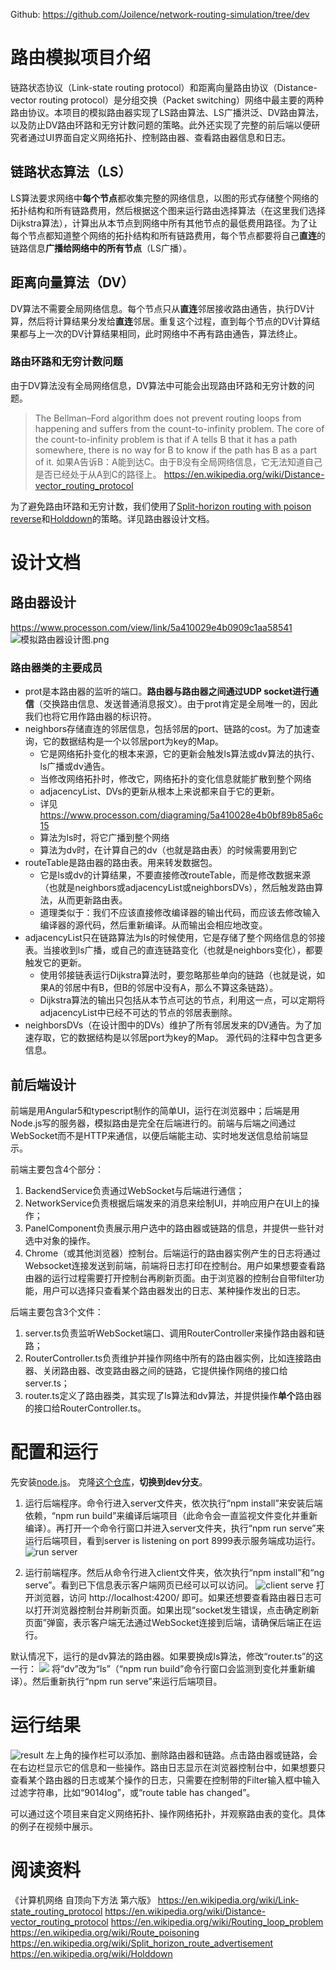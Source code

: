 Github: https://github.com/Joilence/network-routing-simulation/tree/dev
# 路由模拟项目介绍
链路状态协议（Link-state routing protocol）和距离向量路由协议（Distance-vector routing protocol）是分组交换（Packet switching）网络中最主要的两种路由协议。本项目的模拟路由器实现了LS路由算法、LS广播洪泛、DV路由算法，以及防止DV路由环路和无穷计数问题的策略。此外还实现了完整的前后端以便研究者通过UI界面自定义网络拓扑、控制路由器、查看路由器信息和日志。
## 链路状态算法（LS）
LS算法要求网络中**每个节点**都收集完整的网络信息，以图的形式存储整个网络的拓扑结构和所有链路费用，然后根据这个图来运行路由选择算法（在这里我们选择Dijkstra算法），计算出从本节点到网络中所有其他节点的最低费用路径。为了让每个节点都知道整个网络的拓扑结构和所有链路费用，每个节点都要将自己**直连**的链路信息**广播给网络中的所有节点**（LS广播）。

## 距离向量算法（DV）
DV算法不需要全局网络信息。每个节点只从**直连**邻居接收路由通告，执行DV计算，然后将计算结果分发给**直连**邻居。重复这个过程，直到每个节点的DV计算结果都与上一次的DV计算结果相同，此时网络中不再有路由通告，算法终止。

### 路由环路和无穷计数问题
由于DV算法没有全局网络信息，DV算法中可能会出现路由环路和无穷计数的问题。
> The Bellman–Ford algorithm does not prevent routing loops from happening and suffers from the count-to-infinity problem. The core of the count-to-infinity problem is that if A tells B that it has a path somewhere, there is no way for B to know if the path has B as a part of it.
如果A告诉B：A能到达C。由于B没有全局网络信息，它无法知道自己是否已经处于从A到C的路径上。
> https://en.wikipedia.org/wiki/Distance-vector_routing_protocol

为了避免路由环路和无穷计数，我们使用了[Split-horizon routing with poison reverse](https://en.wikipedia.org/wiki/Split_horizon_route_advertisement)和[Holddown](https://en.wikipedia.org/wiki/Holddown)的策略。详见路由器设计文档。

# 设计文档
## 路由器设计
https://www.processon.com/view/link/5a410029e4b0909c1aa58541
![模拟路由器设计图.png](http://upload-images.jianshu.io/upload_images/4888929-65af2c69ba45daab.png?imageMogr2/auto-orient/strip%7CimageView2/2/w/1240)

### 路由器类的主要成员
* prot是本路由器的监听的端口。**路由器与路由器之间通过UDP socket进行通信**（交换路由信息、发送普通消息报文）。由于prot肯定是全局唯一的，因此我们也将它用作路由器的标识符。
* neighbors存储直连的邻居信息，包括邻居的port、链路的cost。为了加速查询，它的数据结构是一个以邻居port为key的Map。
    * 它是网络拓扑变化的根本来源，它的更新会触发ls算法或dv算法的执行、ls广播或dv通告。
    * 当修改网络拓扑时，修改它，网络拓扑的变化信息就能扩散到整个网络
    * adjacencyList、DVs的更新从根本上来说都来自于它的更新。
    * 详见 https://www.processon.com/diagraming/5a410028e4b0bf89b85a6c15
    * 算法为ls时，将它广播到整个网络
    * 算法为dv时，在计算自己的dv（也就是路由表）的时候需要用到它
* routeTable是路由器的路由表。用来转发数据包。
    * 它是ls或dv的计算结果，不要直接修改routeTable，而是修改数据来源（也就是neighbors或adjacencyList或neighborsDVs），然后触发路由算法，从而更新路由表。
    * 道理类似于：我们不应该直接修改编译器的输出代码，而应该去修改输入编译器的源代码，然后重新编译。从而输出会相应地改变。
* adjacencyList只在链路算法为ls的时候使用，它是存储了整个网络信息的邻接表。当接收到ls广播，或自己的直连链路变化（也就是neighbors变化），都要触发它的更新。
    * 使用邻接链表运行Dijkstra算法时，要忽略那些单向的链路（也就是说，如果A的邻居中有B，但B的邻居中没有A，那么不算这条链路）。
    * Dijkstra算法的输出只包括从本节点可达的节点，利用这一点，可以定期将adjacencyList中已经不可达的节点的邻居表删除。
* neighborsDVs（在设计图中的DVs）维护了所有邻居发来的DV通告。为了加速存取，它的数据结构是以邻居port为key的Map。
源代码的注释中包含更多信息。
    
   


## 前后端设计
前端是用Angular5和typescript制作的简单UI，运行在浏览器中；后端是用Node.js写的服务器，模拟路由是完全在后端进行的。前端与后端之间通过WebSocket而不是HTTP来通信，以便后端能主动、实时地发送信息给前端显示。

前端主要包含4个部分：
1. BackendService负责通过WebSocket与后端进行通信；
2. NetworkService负责根据后端发来的消息来绘制UI，并响应用户在UI上的操作；
3. PanelComponent负责展示用户选中的路由器或链路的信息，并提供一些针对选中对象的操作。
4. Chrome（或其他浏览器）控制台。后端运行的路由器实例产生的日志将通过Websocket连接发送到前端，前端将日志打印在控制台。用户如果想要查看路由器的运行过程需要打开控制台再刷新页面。由于浏览器的控制台自带filter功能，用户可以选择只查看某个路由器发出的日志、某种操作发出的日志。

后端主要包含3个文件：
1. server.ts负责监听WebSocket端口、调用RouterController来操作路由器和链路；
2. RouterController.ts负责维护并操作网络中所有的路由器实例，比如连接路由器、关闭路由器、改变路由器之间的链路，它提供操作网络的接口给server.ts；
3. router.ts定义了路由器类，其实现了ls算法和dv算法，并提供操作**单个**路由器的接口给RouterController.ts。

# 配置和运行
先安装[node.js](https://nodejs.org/en/)。
克隆[这个仓库](https://github.com/Joilence/network-routing-simulation)，**切换到dev分支**。
1. 运行后端程序。命令行进入server文件夹，依次执行“npm install”来安装后端依赖，“npm run build”来编译后端项目（此命令会一直监视文件变化并重新编译）。再打开一个命令行窗口并进入server文件夹，执行“npm run serve”来运行后端项目，看到server is listening on port 8999表示服务端成功运行。
![run server](http://upload-images.jianshu.io/upload_images/4888929-1d6bd48aa1c7f075.png?imageMogr2/auto-orient/strip%7CimageView2/2/w/1240)

2. 运行前端程序。然后从命令行进入client文件夹，依次执行“npm install”和“ng serve”。看到已下信息表示客户端网页已经可以可以访问。
![client serve](http://upload-images.jianshu.io/upload_images/4888929-d9ac891cdd47d981.png?imageMogr2/auto-orient/strip%7CimageView2/2/w/1240)
打开浏览器，访问 http://localhost:4200/ 即可。如果还想要查看路由器日志可以打开浏览器控制台并刷新页面。如果出现“socket发生错误，点击确定刷新页面”弹窗，表示客户端无法通过WebSocket连接到后端，请确保后端正在运行。

默认情况下，运行的是dv算法的路由器。如果要换成ls算法，修改“router.ts”的这一行：
![](http://upload-images.jianshu.io/upload_images/4888929-3089f674d27a12ef.png?imageMogr2/auto-orient/strip%7CimageView2/2/w/1240)
将“dv”改为“ls”（“npm run build”命令行窗口会监测到变化并重新编译）。然后重新执行“npm run serve”来运行后端项目。

# 运行结果
![result](http://upload-images.jianshu.io/upload_images/4888929-9421a6fc4b01203c.png?imageMogr2/auto-orient/strip%7CimageView2/2/w/1240)
左上角的操作栏可以添加、删除路由器和链路。点击路由器或链路，会在右边栏显示它的信息和一些操作。路由日志显示在浏览器控制台中，如果想要只查看某个路由器的日志或某个操作的日志，只需要在控制带的Filter输入框中输入过滤字符串，比如“9014log”，或“route table has changed”。

可以通过这个项目来自定义网络拓扑、操作网络拓扑，并观察路由表的变化。具体的例子在视频中展示。

# 阅读资料
《计算机网络 自顶向下方法 第六版》
https://en.wikipedia.org/wiki/Link-state_routing_protocol
https://en.wikipedia.org/wiki/Distance-vector_routing_protocol
https://en.wikipedia.org/wiki/Routing_loop_problem
https://en.wikipedia.org/wiki/Route_poisoning
https://en.wikipedia.org/wiki/Split_horizon_route_advertisement
https://en.wikipedia.org/wiki/Holddown
